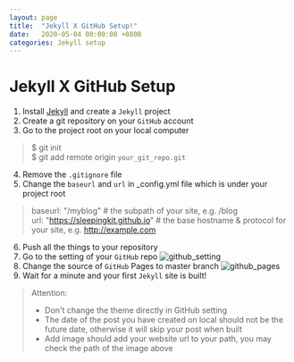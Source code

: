 ```yaml
---
layout: page
title:  "Jekyll X GitHub Setup!"
date:   2020-05-04 00:00:00 +0800
categories: Jekyll setup 
---
```

# Jekyll X GitHub Setup
1. Install [Jekyll](https://jekyllrb.com/) and create a `Jekyll` project
2. Create a git repository on your `GitHub` account
3. Go to the project root on your local computer
> $ git init  
> $ git add remote origin `your_git_repo.git`  
4. Remove the `.gitignore` file  
5. Change the `baseurl` and `url` in _config.yml file which is under your project root   
> baseurl: "/myblog" # the subpath of your site, e.g. /blog  
> url: "https://sleepingkit.github.io" # the base hostname & protocol for your site, e.g. http://example.com  
6. Push all the things to your repository
7. Go to the setting of your `GitHub` repo
![github_setting](https://sleepingkit.github.io/myblog/assets/github_setting.png)
7. Change the source of `GitHub` Pages to master branch
![github_pages](https://sleepingkit.github.io/myblog/assets/github_pages.png)
8. Wait for a minute and your first `Jekyll` site is built!



> Attention:
>
> * Don't change the theme directly in GitHub setting
> * The date of the post you have created on local should not be the future date, otherwise it will skip your post when built
> * Add image should add your website url to your path, you may check the path of the image above
